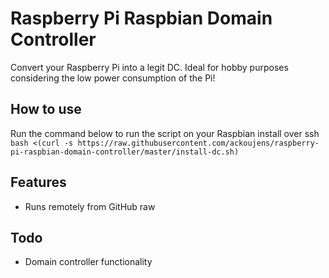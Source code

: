 # Raspberry Pi Raspbian Domain Controller
Convert your Raspberry Pi into a legit DC.
Ideal for hobby purposes considering the low power consumption of the Pi!

## How to use
Run the command below to run the script on your Raspbian install over ssh
`bash <(curl -s https://raw.githubusercontent.com/ackoujens/raspberry-pi-raspbian-domain-controller/master/install-dc.sh)`

## Features
- Runs remotely from GitHub raw

## Todo
- Domain controller functionality
